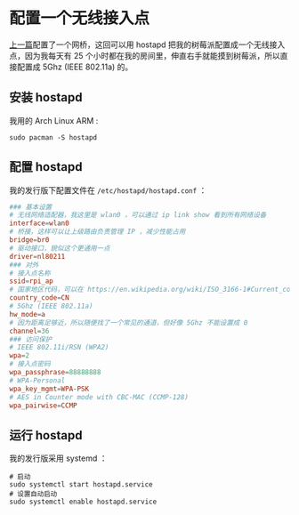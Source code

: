 # 配置一个无线接入点

[上一篇](./07.bridged.network.md)配置了一个网桥，这回可以用 hostapd 把我的树莓派配置成一个无线接入点，因为我每天有 25 个小时都在我的房间里，伸直右手就能摸到树莓派，所以直接配置成 5Ghz (IEEE 802.11a) 的。

## 安装 hostapd

我用的 Arch Linux ARM :

```shell
sudo pacman -S hostapd
```

## 配置 hostapd

我的发行版下配置文件在 `/etc/hostapd/hostapd.conf` ：

```conf
### 基本设置
# 无线网络适配器，我这里是 wlan0 ，可以通过 ip link show 看到所有网络设备
interface=wlan0
# 桥接，这样可以让上级路由负责管理 IP ，减少性能占用
bridge=br0
# 驱动接口，貌似这个更通用一点
driver=nl80211
### 对外
# 接入点名称
ssid=rpi_ap
# 国家地区代码，可以在 https://en.wikipedia.org/wiki/ISO_3166-1#Current_codes 的 Alpha-2 Code 列找到，比如中国是 CN
country_code=CN
# 5Ghz (IEEE 802.11a)
hw_mode=a
# 因为距离足够近，所以随便找了一个常见的通道，但好像 5Ghz 不能设置成 0
channel=36
### 访问保护
# IEEE 802.11i/RSN (WPA2)
wpa=2
# 接入点密码
wpa_passphrase=88888888
# WPA-Personal
wpa_key_mgmt=WPA-PSK
# AES in Counter mode with CBC-MAC (CCMP-128)
wpa_pairwise=CCMP
```

## 运行 hostapd

我的发行版采用 systemd ：

```shell
# 启动
sudo systemctl start hostapd.service
# 设置自动启动
sudo systemctl enable hostapd.service
```
